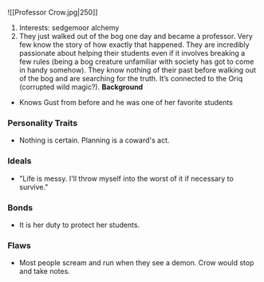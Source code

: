 ![[Professor Crow.jpg|250]]
1. Interests: sedgemoor alchemy
2. They just walked out of the bog one day and became a professor. Very few know the story of how exactly that happened. They are incredibly passionate about helping their students even if it involves breaking a few rules (being a bog creature unfamiliar with society has got to come in handy somehow). They know nothing of their past before walking out of the bog and are searching for the truth. It’s connected to the Oriq (corrupted wild magic?).
**Background**
- Knows Gust from before and he was one of her favorite students
### Personality Traits
- Nothing is certain. Planning is a coward's act.
### Ideals
- "Life is messy. I'll throw myself into the worst of it if necessary to survive."
### Bonds
- It is her duty to protect her students.
### Flaws
- Most people scream and run when they see a demon. Crow would stop and take notes.


